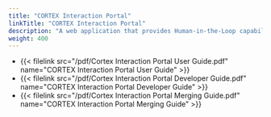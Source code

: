 ```yaml
---
title: "CORTEX Interaction Portal"
linkTitle: "CORTEX Interaction Portal"
description: "A web application that provides Human-in-the-Loop capabilities to the CORTEX Innovation platform."
weight: 400
---
```


* {{< filelink src="/pdf/Cortex Interaction Portal User Guide.pdf" name="CORTEX Interaction Portal User Guide" >}}
* {{< filelink src="/pdf/Cortex Interaction Portal Developer Guide.pdf" name="CORTEX Interaction Portal Developer Guide" >}}
* {{< filelink src="/pdf/Cortex Interaction Portal Merging Guide.pdf" name="CORTEX Interaction Portal Merging Guide" >}}
